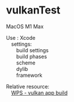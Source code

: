 # vulkanTest

MacOS M1 Max   

Use : Xcode   
&ensp;&ensp;settings:   
&ensp;&ensp;&ensp;&ensp;build settings   
&ensp;&ensp;&ensp;&ensp;build phases   
&ensp;&ensp;&ensp;&ensp;scheme   
&ensp;&ensp;&ensp;&ensp;dylib   
&ensp;&ensp;&ensp;&ensp;framework   
  
Relative resource:   
&ensp;&ensp;[WPS - vulkan app build](https://kdocs.cn/l/cnOH80ZcgP85)
